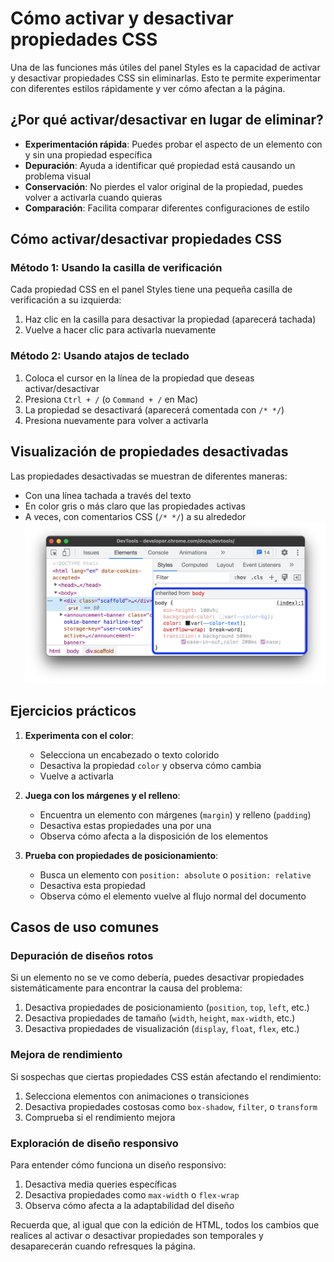 # Cómo activar y desactivar propiedades CSS

Una de las funciones más útiles del panel Styles es la capacidad de activar y desactivar propiedades CSS sin eliminarlas. Esto te permite experimentar con diferentes estilos rápidamente y ver cómo afectan a la página.

## ¿Por qué activar/desactivar en lugar de eliminar?

- **Experimentación rápida**: Puedes probar el aspecto de un elemento con y sin una propiedad específica
- **Depuración**: Ayuda a identificar qué propiedad está causando un problema visual
- **Conservación**: No pierdes el valor original de la propiedad, puedes volver a activarla cuando quieras
- **Comparación**: Facilita comparar diferentes configuraciones de estilo

## Cómo activar/desactivar propiedades CSS

### Método 1: Usando la casilla de verificación

Cada propiedad CSS en el panel Styles tiene una pequeña casilla de verificación a su izquierda:

1. Haz clic en la casilla para desactivar la propiedad (aparecerá tachada)
2. Vuelve a hacer clic para activarla nuevamente

### Método 2: Usando atajos de teclado

1. Coloca el cursor en la línea de la propiedad que deseas activar/desactivar
2. Presiona `Ctrl + /` (o `Command + /` en Mac)
3. La propiedad se desactivará (aparecerá comentada con `/* */`)
4. Presiona nuevamente para volver a activarla

## Visualización de propiedades desactivadas

Las propiedades desactivadas se muestran de diferentes maneras:

- Con una línea tachada a través del texto
- En color gris o más claro que las propiedades activas
- A veces, con comentarios CSS (`/* */`) a su alrededor
![Panel Style](/img/css.png)

## Ejercicios prácticos

1. **Experimenta con el color**: 
   - Selecciona un encabezado o texto colorido
   - Desactiva la propiedad `color` y observa cómo cambia
   - Vuelve a activarla

2. **Juega con los márgenes y el relleno**:
   - Encuentra un elemento con márgenes (`margin`) y relleno (`padding`)
   - Desactiva estas propiedades una por una
   - Observa cómo afecta a la disposición de los elementos

3. **Prueba con propiedades de posicionamiento**:
   - Busca un elemento con `position: absolute` o `position: relative`
   - Desactiva esta propiedad
   - Observa cómo el elemento vuelve al flujo normal del documento

## Casos de uso comunes

### Depuración de diseños rotos

Si un elemento no se ve como debería, puedes desactivar propiedades sistemáticamente para encontrar la causa del problema:

1. Desactiva propiedades de posicionamiento (`position`, `top`, `left`, etc.)
2. Desactiva propiedades de tamaño (`width`, `height`, `max-width`, etc.)
3. Desactiva propiedades de visualización (`display`, `float`, `flex`, etc.)

### Mejora de rendimiento

Si sospechas que ciertas propiedades CSS están afectando el rendimiento:

1. Selecciona elementos con animaciones o transiciones
2. Desactiva propiedades costosas como `box-shadow`, `filter`, o `transform`
3. Comprueba si el rendimiento mejora

### Exploración de diseño responsivo

Para entender cómo funciona un diseño responsivo:

1. Desactiva media queries específicas
2. Desactiva propiedades como `max-width` o `flex-wrap`
3. Observa cómo afecta a la adaptabilidad del diseño

Recuerda que, al igual que con la edición de HTML, todos los cambios que realices al activar o desactivar propiedades son temporales y desaparecerán cuando refresques la página.
